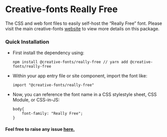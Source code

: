 # Creative-fonts Really Free

The CSS and web font files to easily self-host the “Really Free” font. Please visit the main creative-fonts [website](https://creativefonts.org/preview/really-free) to view more details on this package.

### Quick Installation

- First install the dependency using:

  ```
  npm install @creative-fonts/really-free // yarn add @creative-fonts/really-free
  ```

- Within your app entry file or site component, import the font like:
  ```
  import "@creative-fonts/really-free"
  ```
- Now, you can reference the font name in a CSS stylestyle sheet, CSS Module, or CSS-in-JS:
  ```
  body{
      font-family: "Really Free";
  }
  ```

#### Feel free to raise any issue [here.](https://github.com/creative-fonts/creative-fonts/issues)
